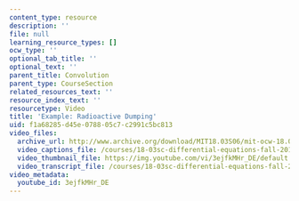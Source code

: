 ```yaml
---
content_type: resource
description: ''
file: null
learning_resource_types: []
ocw_type: ''
optional_tab_title: ''
optional_text: ''
parent_title: Convolution
parent_type: CourseSection
related_resources_text: ''
resource_index_text: ''
resourcetype: Video
title: 'Example: Radioactive Dumping'
uid: f1a68285-d45e-0788-05c7-c2991c5bc813
video_files:
  archive_url: http://www.archive.org/download/MIT18.03S06/mit-ocw-18.03-lec21-07apr2003-220k_512kb.mp4
  video_captions_file: /courses/18-03sc-differential-equations-fall-2011/4178047ca1485a9c8a46b51f039f939a_3ejfkMHr_DE.vtt
  video_thumbnail_file: https://img.youtube.com/vi/3ejfkMHr_DE/default.jpg
  video_transcript_file: /courses/18-03sc-differential-equations-fall-2011/15bdb443e9f4882834ab07f0212bec2b_3ejfkMHr_DE.pdf
video_metadata:
  youtube_id: 3ejfkMHr_DE
---
```

